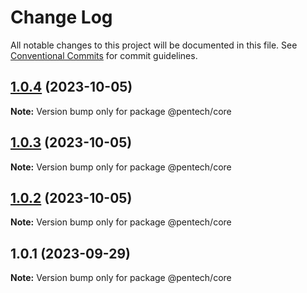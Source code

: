# Change Log

All notable changes to this project will be documented in this file.
See [Conventional Commits](https://conventionalcommits.org) for commit guidelines.

## [1.0.4](https://github.com/nvqh01/pentech/compare/@pentech/core@1.0.3...@pentech/core@1.0.4) (2023-10-05)

**Note:** Version bump only for package @pentech/core

## [1.0.3](https://github.com/nvqh01/pentech/compare/@pentech/core@1.0.2...@pentech/core@1.0.3) (2023-10-05)

**Note:** Version bump only for package @pentech/core

## [1.0.2](https://github.com/nvqh01/pentech/compare/@pentech/core@1.0.1...@pentech/core@1.0.2) (2023-10-05)

**Note:** Version bump only for package @pentech/core

## 1.0.1 (2023-09-29)

**Note:** Version bump only for package @pentech/core
